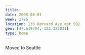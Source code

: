 ```yaml
---
title:
date: 2008-06-01
week: 1786
location: 130 Harvard Ave apt 502
geo: [47.619794,-122.322031]
type: home
---
```


Moved to Seattle
<!--
  shea followed on June 19
-->
